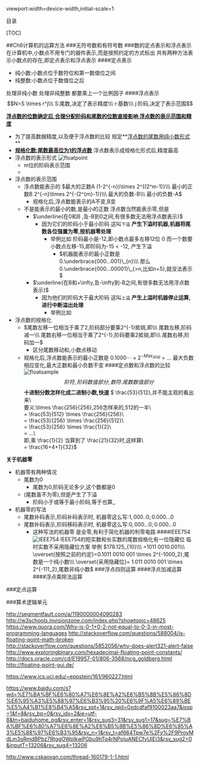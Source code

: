 viewport:width=device-width,initial-scale=1

目录

[TOC]

##Ch6计算机的运算方法
###无符号数和有符号数
###数的定点表示和浮点表示
在计算机中,小数点不用专门的器件表示,而是按照约定的方式标出
共有两种方法表示小数点的存在,即定点表示和浮点表示
####定点表示
+ 纯小数:小数点位于数符位和第一数值位之间
+ 纯整数:小数点位于数值位之后

处理非纯小数
处理非纯整数
都要乘上一个比例因子
####浮点表示
$$N=S \times r^j\\\
S:尾数,决定了表示精度\\\
r:基数\\\
j:阶码,决定了表示范围$$


**<u>浮点数的位数确定后,合理分配阶码和尾数的位数直接影响
浮点数的表示范围和精度</u>**


+ 为了提高数据精度,以及便于浮点数的比较
规定**<u>浮点数的尾数用纯小数形式</u>**
+ **<u>规格化数:尾数最高位为1的浮点数</u>**
浮点数表示成规格化形式后,精度最高
+ 浮点数的表示形式
![floatpoint][0]
	- m位的阶码表示范围
	- 
+ 浮点数的表示范围
	+ 浮点数能表示的
	$最大的正数A (1-2^{-n})\times 2^{(2^m-1)}\\\
	最小的正数B 2^{-n}\times 2^{-(2^{m}-1)}\\\
	最大的负数-B\\\
	最小的负数-A$
		- 规格化后,浮点数能表示的A不变,B变
	- 不是能表示的最小的数,是最小的正数
	浮点数当然能表示零,但是
		+ $\underline{在0和B ,及-B到0之间,有很多数无法用浮点数表示}$
			- 因为它们的阶码小于最小阶码
			这叫`下溢`
			**产生下溢时机器,机器将尾数各位强置为零,按机器零处理**
				+ 举例比如
				阶码最小是-12,即小数点最多左移12位
				$0$
				而一个数要小数点左移-15,即阶码为-15 < -12,
				产生下溢
					- $机器能表示的最小正数是0.\underbrace{000...001}\_{n}\\\
					那么0.\underbrace{000...00001}\_{>n,比如n+5},就没法表示$
		+ $\underline{在B和+\infty,及-\infty到-B之间,有很多数无法用浮点数表示}$
			- 因为他们的阶码大于最大阶码
			这叫`上溢`
			**产生上溢时机器停止运算,进行中断溢出处理**
				+ 举例比如
+ 浮点数的规格化
	- $尾数左移一位相当于乘了2,阶码部分要乘2^{-1}抵销,即\\\
	尾数左移,阶码减一\\\
	尾数右移一位相当于乘了2^{-1},阶码要乘2抵销,即\\\
	尾数右移,阶码加一$
		+ 区分尾数移动和,小数点移动
	- 规格化后,浮点数能表示的最小正数是
	$0.1000\cdots \times 2^{-Max_{阶码}} = ...$
	最大负数相应变化,最大正数和最小负数不变
####定点数和浮点数的比较
![floatsample][1]
$$阶符,阶码数值部分;数符.尾数数值部分$$
**十进制分数怎样化成二进制小数,快速**
$ \frac{53}{512},并不能主观的看出来\\\
要义:\times \frac{256}{256},256怎样来的,512的一半\\\
= \frac{53}{512} \times \frac{256}{256}\\\
= \frac{53}{256} \times \frac{256}{512}\\\
= \frac{53}{256} \times \frac{1}{2}\\\
= ...\\\
即,乘 \frac{1}{2}
当算到了 \frac{21}{32}时,这样算\\\
= \frac{16+4+1}{32}$

**关于机器零**

+ 机器零有两种情况
	- 尾数为0
		+ 尾数为0,阶码无论多少,这个数都是0
	- (尾数虽不为零),但是产生了下溢
		+ 阶码小于或等于最小阶码,等于也算,,
+ 机器零的写法
	- 尾数补码表示,阶码补码表示时,
	机器零这么写:$1,000..0;0.000...0$
	- 尾数补码表示,阶码移码表示时,
	机器零这么写:$0,000...0;0.000...0$
		+ 这种写法的机器零
		是全零,有利于简化机器的判零电路
####IEEE754
![IEEE754][2]
IEEE754的短实数和长实数的尾数规格化有一位隐藏位
临时实数不采用隐藏位方案
举例
$178.125_{10}\\\
=1011 0010.001\\\
\overset{按照之前的约定}=0.1011 0010 001 \times 2^{-1000_2},尾数是一个纯小数\\\
\overset{采用隐藏位}= 1.011 0010 001 \times 2^{-111_2},尾数非纯小数$
###浮点四则运算
####浮点加减运算
####浮点乘除法运算

###定点运算

###算术逻辑单元

http://segmentfault.com/a/1190000004090283
http://w3schools.invisionzone.com/index.php?showtopic=48625
https://www.quora.com/Why-is-0-1+0-2-not-equal-to-0-3-in-most-programming-languages
http://stackoverflow.com/questions/588004/is-floating-point-math-broken
http://stackoverflow.com/questions/5852056/why-does-alert321-alert-false
http://www.exploringbinary.com/hexadecimal-floating-point-constants/
http://docs.oracle.com/cd/E19957-01/806-3568/ncg_goldberg.html
http://floating-point-gui.de/

https://www.ics.uci.edu/~eppstein/161/960227.html


https://www.baidu.com/s?wd=%E7%BA%BF%E6%80%A7%E6%8E%A2%E6%B5%8B%E5%86%8D%E6%95%A3%E5%88%97%E6%B3%95%20%E6%9F%A5%E6%89%BE%E5%A4%B1%E8%B4%A5&rsv_spt=1&rsv_iqid=0xdcdfaf9100023aa7&issp=1&f=8&rsv_bp=0&rsv_idx=2&ie=utf-8&tn=baiduhome_pg&rsv_enter=1&rsv_sug3=31&rsv_sug1=17&sug=%E7%BA%BF%E6%80%A7%E6%8E%A2%E6%B5%8B%E5%86%8D%E6%95%A3%E5%88%97%E6%B3%95&rsv_n=1&rsv_t=af664Tpw7e%2Fy%2F9ProyMdLm3oRmdBPbz7RtggOWpIkwPGbu9hTq4rNPoIuANECfyUlEj3&rsv_sug2=0&inputT=13206&rsv_sug4=13206

http://www.cskaoyan.com/thread-160179-1-1.html

[0]:http://cjhgo.sinaapp.com/CS/ComputerOrganization/images/floatpoint.gif
[1]:http://cjhgo.sinaapp.com/CS/ComputerOrganization/images/floatsample.gif
[2]:http://cjhgo.sinaapp.com/CS/ComputerOrganization/images/IEEE754.gif